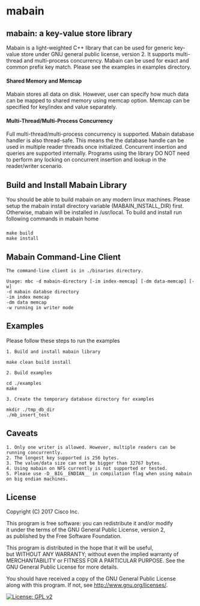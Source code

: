 # mabain

## mabain: a key-value store library

Mabain is a light-weighted C++ library that can be used for generic
key-value store under GNU general public license, version 2.
It supports multi-thread and multi-process concurrency. Mabain can be
used for exact and common prefix key match.  Please see the examples in
examples directory.

#### Shared Memory and Memcap

Mabain stores all data on disk. However, user can specify how much data can be
mapped to shared memory using memcap option. Memcap can be specified for key/index
and value separately.

#### Multi-Thread/Multi-Process Concurrency

Full multi-thread/multi-process concurrency is supported. Mabain database
handler is also thread-safe. This means the the database handle can be used
in multiple reader threads once initialized. Concurrent insertion and queries are
supported internally. Programs using the library DO NOT need to perform any
locking on concurrent insertion and lookup in the reader/writer scenario.

## Build and Install Mabain Library

You should be able to build mabain on any modern linux machines. Please setup the mabain
install directory variable (MABAIN_INSTALL_DIR) first. Otherwise, mabain will be installed
in /usr/local. To build and install run following commands in mabain home 
###
    make build  
    make install  

## Mabain Command-Line Client

    The command-line client is in ./binaries directory.

    Usage: mbc -d mabain-directory [-im index-memcap] [-dm data-memcap] [-w]
	-d mabain databse directory
	-im index memcap
	-dm data memcap
	-w running in writer mode

## Examples

Please follow these steps to run the examples  

    1. Build and install mabain library

	make clean build install
	
    2. Build examples 
	
	cd ./examples
	make
	
    3. Create the temporary database directory for examples
	
	mkdir ./tmp_db_dir  
	./mb_insert_test  

## Caveats

    1. Only one writer is allowed. However, multiple readers can be running concurrently.  
    2. The longest key supported is 256 bytes.  
    3. The value/data size can not be bigger than 32767 bytes.  
    4. Using mabain on NFS currently is not supported or tested.  
    5. Please use -D__BIG__ENDIAN__ in compilation flag when using mabain on big endian machines.

## License

Copyright (C) 2017 Cisco Inc.  
 
This program is free software: you can redistribute it and/or  modify  
it under the terms of the GNU General Public License, version 2,  
as published by the Free Software Foundation.  

This program is distributed in the hope that it will be useful,  
but WITHOUT ANY WARRANTY; without even the implied warranty of  
MERCHANTABILITY or FITNESS FOR A PARTICULAR PURPOSE.  See the  
GNU General Public License for more details.  

You should have received a copy of the GNU General Public License  
along with this program.  If not, see <http://www.gnu.org/licenses/>.

[![License: GPL v2](https://img.shields.io/badge/License-GPL%20v2-blue.svg)](https://www.gnu.org/licenses/old-licenses/gpl-2.0.en.html)
